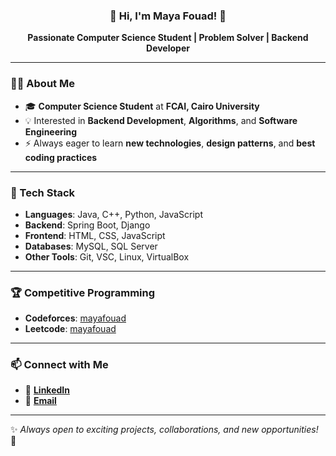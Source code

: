 <h3 align="center">🌸 Hi, I'm Maya Fouad! 🌸</h3>  
<p align="center">  
   <b>Passionate Computer Science Student | Problem Solver | Backend Developer</b>  
</p>  

---

### 👩‍💻 About Me  
- 🎓 **Computer Science Student** at **FCAI, Cairo University**  
- 💡 Interested in **Backend Development**, **Algorithms**, and **Software Engineering**  
- ⚡ Always eager to learn **new technologies**, **design patterns**, and **best coding practices**  

---

### 🔨 Tech Stack  
- **Languages**: Java, C++, Python, JavaScript  
- **Backend**: Spring Boot, Django
- **Frontend**: HTML, CSS, JavaScript   
- **Databases**: MySQL, SQL Server 
- **Other Tools**: Git, VSC, Linux, VirtualBox  

---

### 🏆 Competitive Programming  
- **Codeforces**: [mayafouad](https://codeforces.com/profile/mayafouad)  
- **Leetcode**: [mayafouad](https://leetcode.com/u/mayafouad/)  

---

### 📫 Connect with Me  
- 🔗 **[LinkedIn](https://www.linkedin.com/in/maya-fouad-3bb4b9226/)**  
- 📧 **[Email](mailto:mayafouad2004@gmail.com)**  
---

✨ _Always open to exciting projects, collaborations, and new opportunities!_ 🚀  
